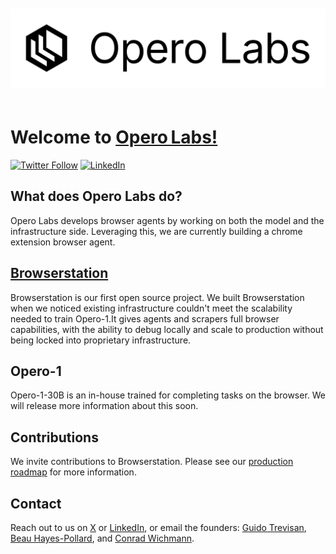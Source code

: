<img 
  alt="Operolabs Logo" 
  src="../static/opero-logo.png" 
  style="margin: 20px auto;" />

# Welcome to [Opero Labs!](https://operolabs.com)

[![Twitter Follow](https://img.shields.io/twitter/follow/operolabs?style=social)](https://x.com/operolabs)
[![LinkedIn](https://custom-icon-badges.demolab.com/badge/LinkedIn-0A66C2?logo=linkedin-white&logoColor=fff)](https://www.linkedin.com/company/opero-labs)

## What does Opero Labs do?

Opero Labs develops browser agents by working on both the model and the infrastructure side. Leveraging this, we are currently building a chrome extension browser agent.

## [Browserstation](https://github.com/operolabs/browserstation)

Browserstation is our first open source project. We built Browserstation when we noticed existing infrastructure couldn't meet the scalability needed to train Opero-1.It gives agents and scrapers full browser capabilities, with the ability to debug locally and scale to production without being locked into proprietary infrastructure.

## Opero-1

Opero-1-30B is an in-house trained for completing tasks on the browser. We will release more information about this soon.

## Contributions

We invite contributions to Browserstation. Please see our [production roadmap](https://github.com/operolabs/browserstation) for more information.

## Contact

Reach out to us on [X](https://x.com/operolabs) or [LinkedIn](https://www.linkedin.com/company/opero-labs), or email the founders: [Guido Trevisan](mailto:guido@operolabs.com), [Beau Hayes-Pollard](mailto:beau@operolabs.com), and [Conrad Wichmann](mailto:conrad@operolabs.com).